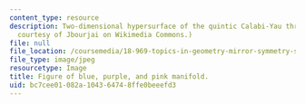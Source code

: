 ```yaml
---
content_type: resource
description: Two-dimensional hypersurface of the quintic Calabi-Yau three-fold. (Image
  courtesy of Jbourjai on Wikimedia Commons.)
file: null
file_location: /coursemedia/18-969-topics-in-geometry-mirror-symmetry-spring-2009/bc7cee01082a104364748ffe0beeefd3_18-969s09-th.jpg
file_type: image/jpeg
resourcetype: Image
title: Figure of blue, purple, and pink manifold.
uid: bc7cee01-082a-1043-6474-8ffe0beeefd3
---
```

